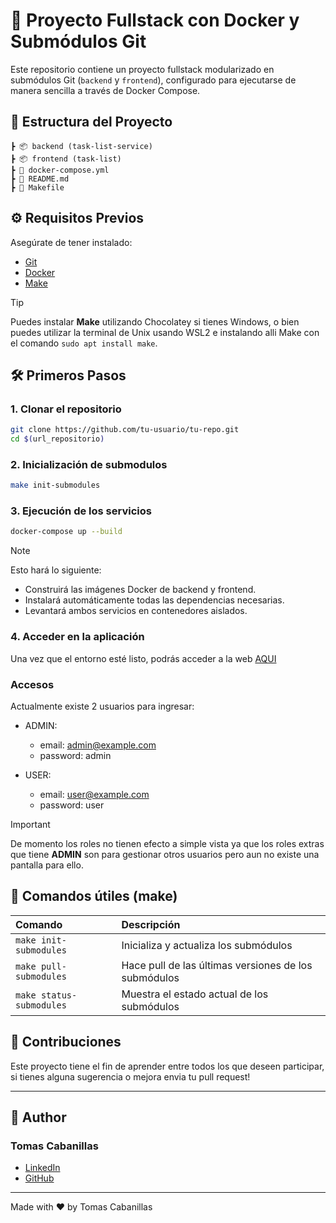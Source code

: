 # 🚀 Proyecto Fullstack con Docker y Submódulos Git

Este repositorio contiene un proyecto fullstack modularizado en submódulos Git (`backend` y `frontend`), configurado para ejecutarse de manera sencilla a través de Docker Compose.

## 🧱 Estructura del Proyecto

```text
┣ 📦 backend (task-list-service)
┣ 📦 frontend (task-list)
┣ 📜 docker-compose.yml
┣ 📜 README.md
┣ 📜 Makefile
```

## ⚙️ Requisitos Previos

Asegúrate de tener instalado:

- [Git](https://git-scm.com/)
- [Docker](https://www.docker.com/)
- [Make](https://www.gnu.org/software/make/)

> [!TIP]
> Puedes instalar **Make** utilizando Chocolatey si tienes Windows, o bien puedes utilizar la terminal de Unix usando WSL2 e instalando alli Make con el comando `sudo apt install make`.

## 🛠️ Primeros Pasos

### 1. Clonar el repositorio

```bash
git clone https://github.com/tu-usuario/tu-repo.git
cd $(url_repositorio)
```

### 2. Inicialización de submodulos

```bash
make init-submodules
```

### 3. Ejecución de los servicios

```bash
docker-compose up --build
```

> [!NOTE]
> Esto hará lo siguiente:
>
> - Construirá las imágenes Docker de backend y frontend.
> - Instalará automáticamente todas las dependencias necesarias.
> - Levantará ambos servicios en contenedores aislados.

### 4. Acceder en la aplicación

Una vez que el entorno esté listo, podrás acceder a la web [AQUI](http://localhost:4200)

### Accesos

Actualmente existe 2 usuarios para ingresar:

- ADMIN:

  - email: <admin@example.com>
  - password: admin

- USER:

  - email: <user@example.com>
  - password: user

> [!IMPORTANT]
> De momento los roles no tienen efecto a simple vista ya que los roles extras que tiene **ADMIN** son para gestionar otros usuarios pero aun no existe una pantalla para ello.

## 🧩 Comandos útiles (make)

| Comando                  | Descripción                                          |
| :----------------------- | :--------------------------------------------------- |
| `make init-submodules`   | Inicializa y actualiza los submódulos                |
| `make pull-submodules`   | Hace pull de las últimas versiones de los submódulos |
| `make status-submodules` | Muestra el estado actual de los submódulos           |

## 🤝 Contribuciones

Este proyecto tiene el fin de aprender entre todos los que deseen participar, si tienes alguna sugerencia o mejora envia tu pull request!

---

## 👤 Author

### Tomas Cabanillas

- [LinkedIn](https://www.linkedin.com/in/tomascabanillas/)
- [GitHub](https://github.com/TomCab98)

---

Made with ❤️ by Tomas Cabanillas
